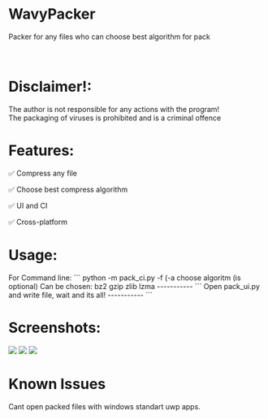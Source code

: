 # WavyPacker

Packer for any files who can choose best algorithm for pack
<br><br><br>
<h1>Disclaimer!:</h1>
The author is not responsible for any actions with the program!<br>
The packaging of viruses is prohibited and is a criminal offence<br>
<h1>Features:</h1>
<p>✅ Compress any file</p>
<p>✅ Choose best compress algorithm</p>
<p>✅ UI and CI</p>
<p>✅ Cross-platform</p>
<h1>Usage:</h1>
For Command line:
```
python -m pack_ci.py -f <file>
(-a choose algoritm (is optional)
Can be chosen:
bz2
gzip
zlib
lzma
-----------
```
Open pack_ui.py
and write file,
wait and its all!
-----------
```
<h1>Screenshots:</h1>
<img src="https://github.com/KDSS-Research/WavyPacker/blob/main/.github/video.png?raw=true">
<img src="https://github.com/KDSS-Research/WavyPacker/blob/main/.github/audio.png?raw=true">
<img src="https://github.com/KDSS-Research/WavyPacker/blob/main/.github/doc.png?raw=true">
<h1>Known Issues</h1>
Cant open packed files with windows standart uwp apps.
